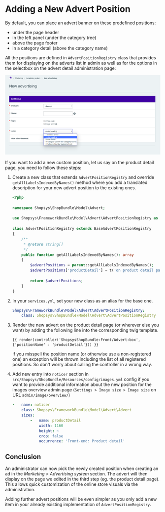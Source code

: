 # Adding a New Advert Position

By default, you can place an advert banner on these predefined positions:
- under the page header
- in the left panel (under the category tree)
- above the page footer
- in a category detail (above the category name)

All the positions are defined in `AdvertPositionRegistry` class that provides them for displaying on the adverts list in admin as well as for the options in the selectbox on the advert detail administration page:

![Advert detail in administration](img/new-advert-screen.png)

If you want to add a new custom position, let us say on the product detail page, you need to follow these steps:

1. Create a new class that extends `AdvertPositionRegistry` and override `getAllLabelsIndexedByNames()` method where you add a translated description for your new advert position to the existing ones.
    ```php
    <?php
    
    namespace Shopsys\ShopBundle\Model\Advert;
    
    use Shopsys\FrameworkBundle\Model\Advert\AdvertPositionRegistry as BaseAdvertPositionRegistry;
    
    class AdvertPositionRegistry extends BaseAdvertPositionRegistry
    {
        /**
         * @return string[]
         */
        public function getAllLabelsIndexedByNames(): array
        {
            $advertPositions = parent::getAllLabelsIndexedByNames();
            $advertPositions['productDetail'] = t('on product detail page');
            
            return $advertPositions;
        }
    }
    ```

2. In your `services.yml`, set your new class as an alias for the base one.
    ```yaml
    Shopsys\FrameworkBundle\Model\Advert\AdvertPositionRegistry: 
        class: Shopsys\ShopBundle\Model\Advert\AdvertPositionRegistry
    ```

3. Render the new advert on the product detail page (or wherever else you want) by adding the following line into the corresponding twig template.
    ```twig
    {{ render(controller('ShopsysShopBundle:Front/Advert:box',{'positionName' : 'productDetail'})) }}
    ```
    If you misspell the position name (or otherwise use a non-registered one) an exception will be thrown including the list of all registered positions.
    So don't worry about calling the controller in a wrong way.

4. Add new entry into `noticer` section in `src/Shopsys/ShopBundle/Resources/config/images.yml` config if you want to provide additional information about the new position for the images overview admin page (`Settings > Image size > Image size` on URL `admin/image/overview/`)
    ```yaml
    -   name: noticer
        class: Shopsys\FrameworkBundle\Model\Advert\Advert
        sizes:
            -   name: productDetail
                width: 1160
                height: ~
                crop: false
                occurrence: 'Front-end: Product detail'
    ```

## Conclusion

An administrator can now pick the newly created position when creating an ad in the *Marketing > Advertising system* section.
The advert will then display on the page we edited in the third step (eg. the product detail page).
This allows quick customization of the online store visuals via the administration.

Adding further advert positions will be even simpler as you only add a new item in your already existing implementation of `AdvertPositionRegistry`.
